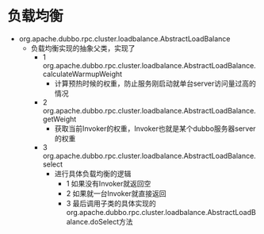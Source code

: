 # 负载均衡
- org.apache.dubbo.rpc.cluster.loadbalance.AbstractLoadBalance
    - 负载均衡实现的抽象父类，实现了
        - 1 org.apache.dubbo.rpc.cluster.loadbalance.AbstractLoadBalance.calculateWarmupWeight
            - 计算预热时候的权重，防止服务刚启动就单台server访问量过高的情况
        - 2 org.apache.dubbo.rpc.cluster.loadbalance.AbstractLoadBalance.getWeight
            - 获取当前Invoker的权重，Invoker也就是某个dubbo服务器server的权重
        - 3 org.apache.dubbo.rpc.cluster.loadbalance.AbstractLoadBalance.select
            - 进行具体负载均衡的逻辑
                - 1 如果没有Invoker就返回空
                - 2 如果就一台Invoker就直接返回
                - 3 最后调用子类的具体实现的org.apache.dubbo.rpc.cluster.loadbalance.AbstractLoadBalance.doSelect方法
